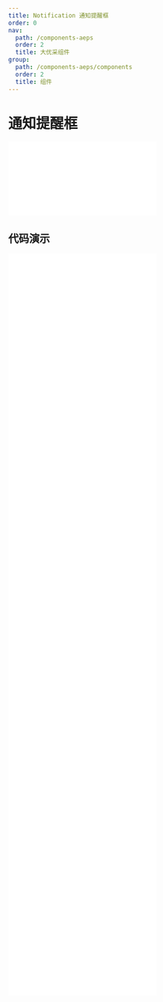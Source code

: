 ```yaml
---
title: Notification 通知提醒框
order: 0
nav:
  path: /components-aeps
  order: 2
  title: 大优采组件
group:
  path: /components-aeps/components
  order: 2
  title: 组件
---
```


# 通知提醒框

<div>
<embed src="@docs-common/notification/index.md"></embed>
</div>
        
## 代码演示

<Row gutter=8>

  <Col span=12>
    
  <div class="code-box"><embed src="@abiz-rc-aeps/notification/demo/basic-notification-aeps.md"></embed></div>
          
  <div class="code-box"><embed src="@abiz-rc-aeps/notification/demo/with-icon-notification-aeps.md"></embed></div>
          
  <div class="code-box"><embed src="@abiz-rc-aeps/notification/demo/custom-icon-notification-aeps.md"></embed></div>
          
  <div class="code-box"><embed src="@abiz-rc-aeps/notification/demo/custom-style-notification-aeps.md"></embed></div>
          
  <div class="code-box"><embed src="@abiz-rc-aeps/notification/demo/hooks-notification-aeps.md"></embed></div>
          
  </Col>
          
  <Col span=12>
    
  <div class="code-box"><embed src="@abiz-rc-aeps/notification/demo/duration-notification-aeps.md"></embed></div>
          
  <div class="code-box"><embed src="@abiz-rc-aeps/notification/demo/with-btn-notification-aeps.md"></embed></div>
          
  <div class="code-box"><embed src="@abiz-rc-aeps/notification/demo/placement-notification-aeps.md"></embed></div>
          
  <div class="code-box"><embed src="@abiz-rc-aeps/notification/demo/update-notification-aeps.md"></embed></div>
          
  </Col>
          
</Row>
        
<div><embed src="@docs-common/notification/index-api.md"></embed><div>
